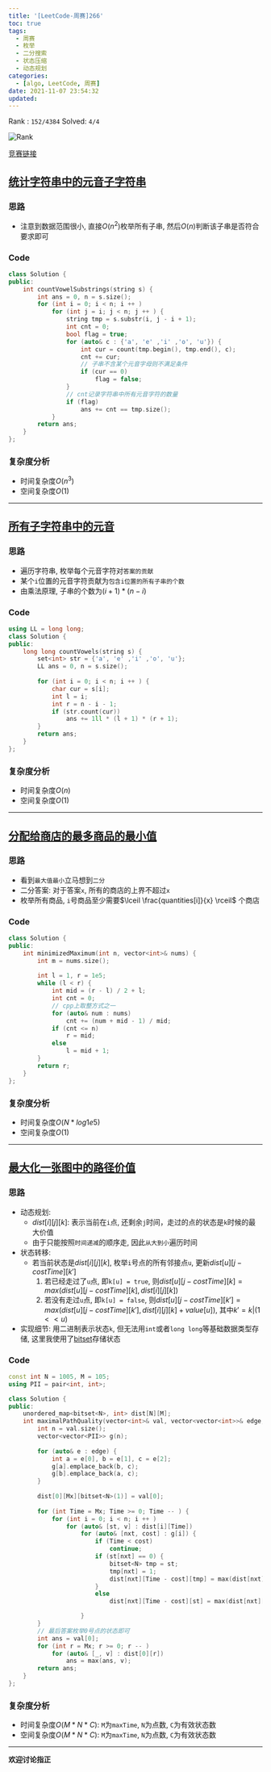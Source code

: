 ```yaml
---
title: '[LeetCode-周赛]266'
toc: true
tags:
  - 周赛
  - 枚举
  - 二分搜索
  - 状态压缩
  - 动态规划
categories:
  - [algo, LeetCode, 周赛]
date: 2021-11-07 23:54:32
updated:
---
```


Rank : `152/4384`
Solved: `4/4`

![Rank](https://cdn.jsdelivr.net/gh/CsJsss/CsJsss.github.io@hexo/themes/icarus/source/img/2021/11/8/LeetCode_周赛266.png)

[竞赛链接](https://leetcode-cn.com/contest/weekly-contest-266/)
<!--more-->

## [统计字符串中的元音子字符串](https://leetcode-cn.com/problems/count-vowel-substrings-of-a-string/)

### 思路
- 注意到数据范围很小, 直接$O(n^2)$枚举所有子串, 然后$O(n)$判断该子串是否符合要求即可

### Code
```cpp
class Solution {
public:
    int countVowelSubstrings(string s) {
        int ans = 0, n = s.size();
        for (int i = 0; i < n; i ++ ) 
            for (int j = i; j < n; j ++ ) {
                string tmp = s.substr(i, j - i + 1);
                int cnt = 0;
                bool flag = true;
                for (auto& c : {'a', 'e' ,'i' ,'o', 'u'}) {
                    int cur = count(tmp.begin(), tmp.end(), c);
                    cnt += cur;
                    // 子串不含某个元音字母则不满足条件
                    if (cur == 0)
                        flag = false;
                }
                // cnt记录字符串中所有元音字符的数量
                if (flag)
                    ans += cnt == tmp.size();
            }
        return ans;
    }
};
```

### 复杂度分析
- 时间复杂度$O(n^3)$
- 空间复杂度$O(1)$
----

## [所有子字符串中的元音](https://leetcode-cn.com/problems/vowels-of-all-substrings/)

### 思路
- 遍历字符串, 枚举每个元音字符对`答案的贡献`
- 某个`i`位置的元音字符贡献为`包含i位置的所有子串的个数`
- 由乘法原理, 子串的个数为$(i + 1) * (n - i)$

### Code
```cpp
using LL = long long;
class Solution {
public:
    long long countVowels(string s) {
        set<int> str = {'a', 'e' ,'i' ,'o', 'u'};
        LL ans = 0, n = s.size();
        
        for (int i = 0; i < n; i ++ ) {
            char cur = s[i];
            int l = i;
            int r = n - i - 1;
            if (str.count(cur)) 
                ans += 1ll * (l + 1) * (r + 1);
        }
        return ans;
    }
};
```

### 复杂度分析
- 时间复杂度$O(n)$
- 空间复杂度$O(1)$
----

## [分配给商店的最多商品的最小值](https://leetcode-cn.com/problems/minimized-maximum-of-products-distributed-to-any-store/)

### 思路
- 看到`最大值最小`立马想到`二分`
- 二分答案: 对于答案`x`, 所有的商店的上界不超过`x`
- 枚举所有商品, `i`号商品至少需要$\lceil \frac{quantities[i]}{x} \rceil$ 个商店

### Code
```cpp
class Solution {
public:
    int minimizedMaximum(int n, vector<int>& nums) {
        int m = nums.size();
        
        int l = 1, r = 1e5;
        while (l < r) {
            int mid = (r - l) / 2 + l;
            int cnt = 0;
            // cpp上取整方式之一
            for (auto& num : nums) 
                cnt += (num + mid - 1) / mid;
            if (cnt <= n)
                r = mid;
            else
                l = mid + 1;
        }
        return r;
    }
};
```

### 复杂度分析
- 时间复杂度$O(N * log1e5)$
- 空间复杂度$O(1)$
----

## [最大化一张图中的路径价值](https://leetcode-cn.com/problems/maximum-path-quality-of-a-graph/)
### 思路
- 动态规划:
  - $dist[i][j][k]$: 表示当前在`i`点, 还剩余`j`时间，走过的点的状态是`k`时候的最大价值 
  - 由于只能按照`时间递减`的顺序走, 因此`从大到小`遍历时间
- 状态转移:
  - 若当前状态是$dist[i][j][k]$, 枚举`i`号点的所有邻接点`u`, 更新$dist[u][j - costTime][k']$
    1. 若已经走过了`u`点, 即`k[u] = true`, 则$dist[u][j - costTime][k] = max(dist[u][j - costTime][k], dist[i][j][k])$
    2. 若没有走过`u`点, 即`k[u] = false`, 则$dist[u][j - costTime][k'] = max(dist[u][j - costTime][k'], dist[i][j][k] + value[u])$, 其中$k' = k | (1 << u)$
- 实现细节:
  用二进制表示状态`k`, 但无法用`int`或者`long long`等基础数据类型存储, 这里我使用了[bitset](https://en.cppreference.com/w/cpp/utility/bitset)存储状态

### Code
```cpp
const int N = 1005, M = 105;
using PII = pair<int, int>;

class Solution {
public:
    unordered_map<bitset<N>, int> dist[N][M];
    int maximalPathQuality(vector<int>& val, vector<vector<int>>& edge, int Mx) {
        int n = val.size();
        vector<vector<PII>> g(n);
        
        for (auto& e : edge) {
            int a = e[0], b = e[1], c = e[2];
            g[a].emplace_back(b, c);
            g[b].emplace_back(a, c);
        }
        
        dist[0][Mx][bitset<N>(1)] = val[0];
        
        for (int Time = Mx; Time >= 0; Time -- ) {
            for (int i = 0; i < n; i ++ )
                for (auto& [st, v] : dist[i][Time])
                    for (auto& [nxt, cost] : g[i]) {
                        if (Time < cost)
                            continue;
                        if (st[nxt] == 0) {
                            bitset<N> tmp = st;
                            tmp[nxt] = 1;
                            dist[nxt][Time - cost][tmp] = max(dist[nxt][Time - cost][tmp], dist[i][Time][st] + val[nxt]); 
                        }
                        else
                            dist[nxt][Time - cost][st] = max(dist[nxt][Time - cost][st], dist[i][Time][st]); 

                    }
        }
        // 最后答案枚举0号点的状态即可
        int ans = val[0];
        for (int r = Mx; r >= 0; r -- ) 
            for (auto& [_, v] : dist[0][r])
                ans = max(ans, v);
        return ans;
    }
};
```

### 复杂度分析
- 时间复杂度$O(M * N * C)$: `M`为`maxTime`, `N`为点数, `C`为有效状态数
- 空间复杂度$O(M * N * C)$: `M`为`maxTime`, `N`为点数, `C`为有效状态数

----
**欢迎讨论指正**